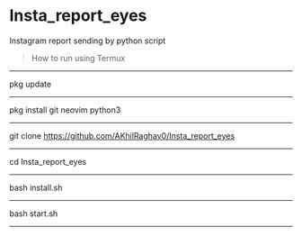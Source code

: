 # Insta_report_eyes
Instagram report sending by python script


> How to run using Termux
***
pkg update
***
pkg install git neovim python3
***
git clone https://github.com/AKhilRaghav0/Insta_report_eyes
***
cd Insta_report_eyes
***
bash install.sh
***
bash start.sh
***
